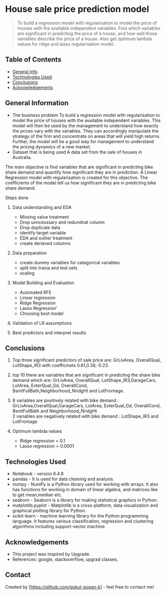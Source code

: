 # House sale price prediction model
>  To build a regression model with regularisation to model the price of houses with the available independent variables. Find which variables are significant in 
   predicting the price of a house, and how well those variables describe the price of a house. Also get optimum lambda values for ridge and lasso regularisation
    model.

## Table of Contents
* [General Info](#general-information)
* [Technologies Used](#technologies-used)
* [Conclusions](#conclusions)
* [Acknowledgements](#acknowledgements)

## General Information 
- The business problem 
  To build a regression model with regularisation to model the price of houses with the available independent variables. This model will then be used by the
  management to understand how exactly the prices vary with the variables. They can accordingly manipulate the strategy of the firm and concentrate on areas 
  that will yield high returns. Further, the model will be a good way for management to understand the pricing dynamics of a new market.
- Dataset that is being used
  A data set from the sale of houses in Australia.

 The main objective is find variables that are significant in predicting bike share demand and quantify how significant they are in prediction.
  A Linear Regression model with regularisation is created for this objective. The coefficients of the model tell us how significant they are in predicting bike share demand.

Steps done
1) Data understanding and EDA
   - Missing value treatment
   - Drop unncesssary and redundnat column
   - Drop duplicate data
   - identify target variable
   - EDA and outlier treatment
   - create derieved columns

2) Data preparation
   - create dummy variables for categorical variables
   - split into traina and test sets
   - scaling

3) Model Building and Evaluation
   - Automated RFE
   - Linear regression
   - Ridge Regression
   - Lasso Regression'
   - Choosing best model

4) Validation of LR assumptions
5) Best predictors and interpret results

## Conclusions
1) Top three significant predictors of sale price are: GrLivArea, OverallQual, LotShape_IR3 with coefficinets 0.61,0.38,-0.23.
2) top 10 there are variables that are significant in predicting the share bike demand which are:
   GrLivArea, OverallQual, LotShape_IR3,GarageCars, LotArea, ExterQual_Gd, OverallCond, BsmtFullBath,Neighborhood_NridgHt and LotFrontage.

3) 8 variables are positively related with bike demand : GrLivArea,OverallQual,GarageCars, LotArea, ExterQual_Gd, OverallCond, BsmtFullBath and Neighborhood_NridgHt	
   2 variables are negatively related with bike demand : LotShape_IR3 and LotFrontage
4) Optimum lambda values
   - Ridge regression = 0.1
   - Lasso regression = 0.0001


## Technologies Used
- Notebook - version 6.4.8
- pandas - It is used for data cleaning and analysis. 
- numpy - NumPy is a Python library used for working with arrays. It also has functions for working in domain of linear algebra, and matrices like to get mean,median etc. 
- seaborn  - Seaborn is a library for making statistical graphics in Python.
- matplotlib.pyplot  - Matplotlib is a cross-platform, data visualization and graphical plotting library for Python.
- scikit-learn - machine learning library for the Python programming language. It features various classification, regression and clustering algorithms including support-vector machine.

## Acknowledgements
- This project was inspired by Upgrade.
- References: google, stackoverflow, upgrad classes.


## Contact
Created by [https://github.com/gokul-gopan-k] - feel free to contact me!



